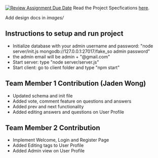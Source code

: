 [![Review Assignment Due Date](https://classroom.github.com/assets/deadline-readme-button-24ddc0f5d75046c5622901739e7c5dd533143b0c8e959d652212380cedb1ea36.svg)](https://classroom.github.com/a/gEJeiete)
Read the Project Specfications [here](https://docs.google.com/document/d/1zZjNk9cbNLz0mp_-YtyZxhMzUph97fVgCkSE4u2k5EA/edit?usp=sharing).

Add design docs in *images/*

## Instructions to setup and run project
- Initialize database with your admin username and password: "node server/init.js mongodb://127.0.0.1:27017/fake_so admin password"
- the admin email will be admin + "@gmail.com"
- Start server: type "node server/server.js"
- Start client: go to client folder and type "npm start"

## Team Member 1 Contribution (Jaden Wong)
- Updated schema and init file
- Added vote, comment feature on questions and answers
- Added prev and next functionality
- Added editing answers and questions on User Profile 

## Team Member 2 Contribution
- Implement Welcome, Login and Register Page
- Added Editing tags to User Profile
- Added Admin view on User Profile
